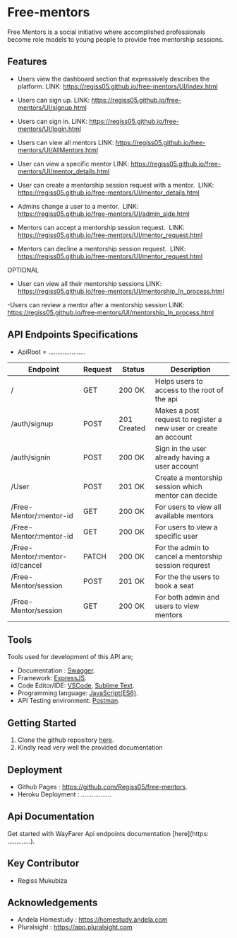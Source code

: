# Free-mentors
Free Mentors is a social initiative where accomplished professionals become role models to young people to provide free mentorship sessions. 

## Features

- Users view the dashboard section that expressively describes the platform. LINK: https://regiss05.github.io/free-mentors/UI/index.html
 
- Users can sign up.
LINK: https://regiss05.github.io/free-mentors/UI/signup.html

- Users can sign in.
LINK: https://regiss05.github.io/free-mentors/UI/login.html

- Users can view all mentors
LINK: https://regiss05.github.io/free-mentors/UI/AllMentors.html

- User can view a specific mentor
LINK: https://regiss05.github.io/free-mentors/UI/mentor_details.html

- User can create a mentorship session request with a mentor. 
LINK: https://regiss05.github.io/free-mentors/UI/mentor_details.html

- Admins change a user to a mentor. 
LINK: https://regiss05.github.io/free-mentors/UI/admin_side.html

- Mentors can accept a mentorship session request.  
LINK: https://regiss05.github.io/free-mentors/UI/mentor_request.html

- Mentors can decline a mentorship session request.  
LINK: https://regiss05.github.io/free-mentors/UI/mentor_request.html

OPTIONAL
- User can view all their mentorship sessions
LINK: https://regiss05.github.io/free-mentors/UI/mentorship_In_process.html 

-Users can review a mentor after a mentorship session
LINK: https://regiss05.github.io/free-mentors/UI/mentorship_In_process.html
## API Endpoints Specifications

- ApiRoot = .....................

| Endpoint | Request | Status | Description |
| --- | --- | --- | --- |
| / | GET | 200 OK | Helps users to access to the root of the api |
| /auth/signup | POST | 201 Created | Makes a post request to register a new user or create an account |
| /auth/signin | POST | 200 OK | Sign in the user already having a user account |
| /User | POST | 201 OK | Create a mentorship session which mentor can decide |
| /Free-Mentor/:mentor-id | GET | 200 OK | For users to view all available mentors |
| /Free-Mentor/:mentor-id | GET | 200 OK | For users to view a specific user |
| /Free-Mentor/:mentor-id/cancel | PATCH | 200 OK | For the admin to cancel a mentorship session requrest |
| /Free-Mentor/session | POST | 201 OK | For the the users to book a seat |
| /Free-Mentor/session | GET | 200 OK | For both admin and users to view mentors  |

## Tools

Tools used for development of this API are;
- Documentation : [Swagger](https://swagger.io/).
- Framework: [ExpressJS](http://expressjs.com/).
- Code Editor/IDE: [VSCode](https://code.visualstudio.com), [Sublime Text](https://www.sublimetext.com/).
- Programming language: [JavaScript(ES6)](https://developer.mozilla.org/en-US/docs/Web/JavaScript/).
- API Testing environment: [Postman](https://www.getpostman.com).

## Getting Started

1. Clone the github repository [here](https://github.com/Regiss05/free-mentors). 
2. Kindly read very well the provided documentation

## Deployment

- Github Pages : https://github.com/Regiss05/free-mentors.
- Heroku Deployment : .................

## Api Documentation

Get started with WayFarer Api endpoints documentation [here](https: .............).

## Key Contributor

- Regiss Mukubiza

## Acknowledgements

- Andela Homestudy : https://homestudy.andela.com
- Pluralsight      : https://app.pluralsight.com
